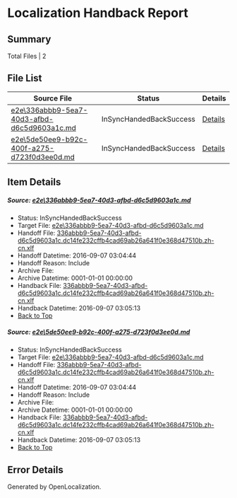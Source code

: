 # <a name='report-top'></a> Localization Handback Report

## Summary
 Total Files | 2

## File List
 Source File | Status | Details 
 ----------- | ------ | ------- 
 [e2e\336abbb9-5ea7-40d3-afbd-d6c5d9603a1c.md](https://github.com/OpenLocalizationTestOrg/ol-test0/blob/d896b42f996086e3554e7fdd599e63562e5206c6/e2e/336abbb9-5ea7-40d3-afbd-d6c5d9603a1c.md) | InSyncHandedBackSuccess | [Details](#495e6bc8db6d15a7ad04b9ec4216460a63c6b9283)
 [e2e\5de50ee9-b92c-400f-a275-d723f0d3ee0d.md](https://github.com/OpenLocalizationTestOrg/ol-test0/blob/d896b42f996086e3554e7fdd599e63562e5206c6/e2e/5de50ee9-b92c-400f-a275-d723f0d3ee0d.md) | InSyncHandedBackSuccess | [Details](#495e6bc8db6d15a7ad04b9ec4216460a63c6b9284)

## Item Details
##### <a name='495e6bc8db6d15a7ad04b9ec4216460a63c6b9283'></a> Source: [e2e\336abbb9-5ea7-40d3-afbd-d6c5d9603a1c.md](https://github.com/OpenLocalizationTestOrg/ol-test0/blob/d896b42f996086e3554e7fdd599e63562e5206c6/e2e/336abbb9-5ea7-40d3-afbd-d6c5d9603a1c.md)
* Status: InSyncHandedBackSuccess
* Target File: [e2e\336abbb9-5ea7-40d3-afbd-d6c5d9603a1c.md](https://github.com/OpenLocalizationTestOrg/ol-test0-zhcn/blob/5eeba45fb81fe573be25fbd165f993cfd66a1683/e2e/336abbb9-5ea7-40d3-afbd-d6c5d9603a1c.md)
* Handoff File: [336abbb9-5ea7-40d3-afbd-d6c5d9603a1c.dc14fe232cffb4cad69ab26a641f0e368d47510b.zh-cn.xlf](https://github.com/OpenLocalizationTestOrg/ol-test0-handoff/blob/566c661a243e9f75a9bc8c6e0f90757970982867/ol-handoff/OpenLocalizationTestOrg/ol-test0-zhcn/ci/ht/336abbb9-5ea7-40d3-afbd-d6c5d9603a1c.dc14fe232cffb4cad69ab26a641f0e368d47510b.zh-cn.xlf)
* Handoff Datetime: 2016-09-07 03:04:44
* Handoff Reason: Include
* Archive File: 
* Archive Datetime: 0001-01-01 00:00:00
* Handback File: [336abbb9-5ea7-40d3-afbd-d6c5d9603a1c.dc14fe232cffb4cad69ab26a641f0e368d47510b.zh-cn.xlf](https://github.com/OpenLocalizationTestOrg/ol-test0-handback/blob/2d806ab70aa2d8bb4fee2a6c6ab01248f4922e07/ol-handback/OpenLocalizationTestOrg/ol-test0-zhcn/ci/ht/336abbb9-5ea7-40d3-afbd-d6c5d9603a1c.dc14fe232cffb4cad69ab26a641f0e368d47510b.zh-cn.xlf)
* Handback Datetime: 2016-09-07 03:05:13
* [Back to Top](#report-top)

##### <a name='495e6bc8db6d15a7ad04b9ec4216460a63c6b9284'></a> Source: [e2e\5de50ee9-b92c-400f-a275-d723f0d3ee0d.md](https://github.com/OpenLocalizationTestOrg/ol-test0/blob/d896b42f996086e3554e7fdd599e63562e5206c6/e2e/5de50ee9-b92c-400f-a275-d723f0d3ee0d.md)
* Status: InSyncHandedBackSuccess
* Target File: [e2e\336abbb9-5ea7-40d3-afbd-d6c5d9603a1c.md](https://github.com/OpenLocalizationTestOrg/ol-test0-zhcn/blob/5eeba45fb81fe573be25fbd165f993cfd66a1683/e2e/336abbb9-5ea7-40d3-afbd-d6c5d9603a1c.md)
* Handoff File: [336abbb9-5ea7-40d3-afbd-d6c5d9603a1c.dc14fe232cffb4cad69ab26a641f0e368d47510b.zh-cn.xlf](https://github.com/OpenLocalizationTestOrg/ol-test0-handoff/blob/566c661a243e9f75a9bc8c6e0f90757970982867/ol-handoff/OpenLocalizationTestOrg/ol-test0-zhcn/ci/ht/336abbb9-5ea7-40d3-afbd-d6c5d9603a1c.dc14fe232cffb4cad69ab26a641f0e368d47510b.zh-cn.xlf)
* Handoff Datetime: 2016-09-07 03:04:44
* Handoff Reason: Include
* Archive File: 
* Archive Datetime: 0001-01-01 00:00:00
* Handback File: [336abbb9-5ea7-40d3-afbd-d6c5d9603a1c.dc14fe232cffb4cad69ab26a641f0e368d47510b.zh-cn.xlf](https://github.com/OpenLocalizationTestOrg/ol-test0-handback/blob/2d806ab70aa2d8bb4fee2a6c6ab01248f4922e07/ol-handback/OpenLocalizationTestOrg/ol-test0-zhcn/ci/ht/336abbb9-5ea7-40d3-afbd-d6c5d9603a1c.dc14fe232cffb4cad69ab26a641f0e368d47510b.zh-cn.xlf)
* Handback Datetime: 2016-09-07 03:05:13
* [Back to Top](#report-top)


## Error Details

Generated by OpenLocalization.
